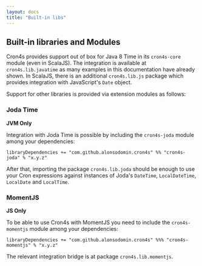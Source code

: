 ```yaml
---
layout: docs
title: "Built-in libs"
---
```


## Built-in libraries and Modules

Cron4s provides support out of box for Java 8 Time in its `cron4s-core` module (even in ScalaJS). The integration is
 available at `cron4s.lib.javatime` as many examples in this documentation have already shown. In ScalaJS, there is
 an additional `cron4s.lib.js` package which provides integration with JavaScript's `Date` object.

Support for other libraries is provided via extension modules as follows:

### Joda Time

**JVM Only**

Integration with Joda Time is possible by including the `cron4s-joda` module among your dependencies:

```
libraryDependencies += "com.github.alonsodomin.cron4s" %% "cron4s-joda" % "x.y.z"
```

After that, importing the package `cron4s.lib.joda` should be enough to use your Cron expressions against instances
 of Joda's `DateTime`, `LocalDateTime`, `LocalDate` and `LocalTime`.

### MomentJS

**JS Only**

To be able to use Cron4s with MomentJS you need to include the `cron4s-momentjs` module among your dependencies:

```
libraryDependencies += "com.github.alonsodomin.cron4s" %%% "cron4s-momentjs" % "x.y.z"
```

The relevant integration bridge is at package `cron4s.lib.momentjs`.